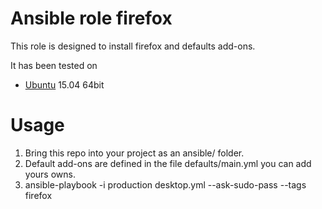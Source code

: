 Ansible role firefox 
====================

This role is designed to install firefox and defaults add-ons.

It has been tested on 

- [Ubuntu](http://www.ubuntu.com/) 15.04 64bit

# Usage

1. Bring this repo into your project as an ansible/ folder.
2. Default add-ons are defined in the file defaults/main.yml
   you can add yours owns.
3. ansible-playbook  -i production desktop.yml --ask-sudo-pass --tags firefox

